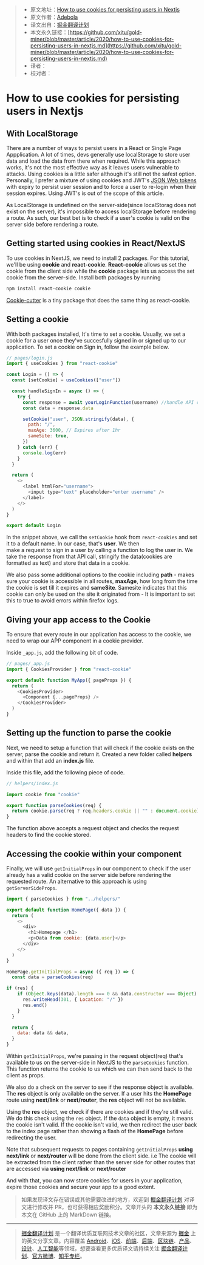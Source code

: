 > * 原文地址：[How to use cookies for persisting users in Nextjs](https://dev.to/debosthefirst/how-to-use-cookies-for-persisting-users-in-nextjs-4617)
> * 原文作者：[Adebola](https://dev.to/debosthefirst)
> * 译文出自：[掘金翻译计划](https://github.com/xitu/gold-miner)
> * 本文永久链接：[https://github.com/xitu/gold-miner/blob/master/article/2020/how-to-use-cookies-for-persisting-users-in-nextjs.md](https://github.com/xitu/gold-miner/blob/master/article/2020/how-to-use-cookies-for-persisting-users-in-nextjs.md)
> * 译者：
> * 校对者：

# How to use cookies for persisting users in Nextjs

## With LocalStorage

There are a number of ways to persist users in a React or Single Page Appplication. A lot of times, devs generally use localStorage to store user data and load the data from there when required. While this approach works, it's not the most effective way as it leaves users vulnerable to attacks. Using cookies is a little safer although it's still not the safest option. Personally, I prefer a mixture of using cookies and JWT's [JSON Web tokens](https://jwt.io/) with expiry to persist user session and to force a user to re-login when their session expires. Using JWT's is out of the scope of this article.

As LocalStorage is undefined on the server-side(since localStorag does not exist on the server), it's impossible to access localStorage before rendering a route. As such, our best bet is to check if a user's cookie is valid on the server side before rendering a route.

## Getting started using cookies in React/NextJS

To use cookies in NextJS, we need to install 2 packages. For this tutorial, we'll be using **cookie** and **react-cookie**. **React-cookie** allows us set the cookie from the client side while the **cookie** package lets us access the set cookie from the server-side. Install both packages by running  

```bash
npm install react-cookie cookie
```

[Cookie-cutter](https://npmjs.com/package/cookie-cutter) is a tiny package that does the same thing as react-cookie.

## Setting a cookie

With both packages installed, It's time to set a cookie. Usually, we set a cookie for a user once they've succesfully signed in or signed up to our application. To set a cookie on Sign in, follow the example below.  

```js
// pages/login.js
import { useCookies } from "react-cookie"

const Login = () => {
  const [setCookie] = useCookies(["user"])

  const handleSignIn = async () => {
    try {
      const response = await yourLoginFunction(username) //handle API call to sign in here.
      const data = response.data

      setCookie("user", JSON.stringify(data), {
        path: "/",
        maxAge: 3600, // Expires after 1hr
        sameSite: true,
      })
    } catch (err) {
      console.log(err)
    }
  }

  return (
    <>
      <label htmlFor="username">
        <input type="text" placeholder="enter username" />
      </label>
    </>
  )
}

export default Login
```

In the snippet above, we call the `setCookie` hook from `react-cookies` and set it to a default name. In our case, that's **user**. We then  
make a request to sign in a user by calling a function to log the user in. We take the response from that API call, stringify the data(cookies are formatted as text) and store that data in a cookie.

We also pass some additional options to the cookie including **path** \- makes sure your cookie is accessible in all routes, **maxAge**, how long from the time the cookie is set till it expires and **sameSite**. Samesite indicates that this cookie can only be used on the site it originated from - It is important to set this to true to avoid errors within firefox logs.

## Giving your app access to the Cookie

To ensure that every route in our application has access to the cookie, we need to wrap our APP component in a cookie provider.

Inside `_app.js`, add the following bit of code.  

```js
// pages/_app.js
import { CookiesProvider } from "react-cookie"

export default function MyApp({ pageProps }) {
  return (
    <CookiesProvider>
      <Component {...pageProps} />
    </CookiesProvider>
  )
}
```

## [](#setting-up-the-function-to-parse-the-cookie)Setting up the function to parse the cookie

Next, we need to setup a function that will check if the cookie exists on the server, parse the cookie and return it. Created a new folder called **helpers** and within that add an **index.js** file.

Inside this file, add the following piece of code.  

```js
// helpers/index.js

import cookie from "cookie"

export function parseCookies(req) {
  return cookie.parse(req ? req.headers.cookie || "" : document.cookie)
}
```

The function above accepts a request object and checks the request headers to find the cookie stored.

## Accessing the cookie within your component

Finally, we will use `getInitialProps` in our component to check if the user already has a valid cookie on the server side before rendering the requested route. An alternative to this approach is using `getServerSideProps`.  

```js
import { parseCookies } from "../helpers/"

export default function HomePage({ data }) {
  return (
    <>
      <div>
        <h1>Homepage </h1>
        <p>Data from cookie: {data.user}</p>
      </div>
    </>
  )
}

HomePage.getInitialProps = async ({ req }) => {
  const data = parseCookies(req)

if (res) {
    if (Object.keys(data).length === 0 && data.constructor === Object) {
      res.writeHead(301, { Location: "/" })
      res.end()
    }
  }

  return {
    data: data && data,
  }
}
```

Within `getInitialProps`, we're passing in the request object(req) that's available to us on the server-side in NextJS to the `parseCookies` function. This function returns the cookie to us which we can then send back to the client as props.

We also do a check on the server to see if the response object is available. The **res** object is only available on the server. If a user hits the **HomePage** route using **next/link** or **next/router**, the **res** object will not be available.

Using the **res** object, we check if there are cookies and if they're still valid. We do this check using the `res` object. If the `data` object is empty, it means the cookie isn't valid. If the cookie isn't valid, we then redirect the user back to the index page rather than showing a flash of the **HomePage** before redirecting the user.

Note that subsequent requests to pages containing `getInitialProps` **using next/link** or **next/router** will be done from the client side. i.e The cookie will be extracted from the client rather than the server side for other routes that are accessed via **using next/link** or **next/router**

And with that, you can now store cookies for users in your application, expire those cookies and secure your app to a good extent.

> 如果发现译文存在错误或其他需要改进的地方，欢迎到 [掘金翻译计划](https://github.com/xitu/gold-miner) 对译文进行修改并 PR，也可获得相应奖励积分。文章开头的 **本文永久链接** 即为本文在 GitHub 上的 MarkDown 链接。

---

> [掘金翻译计划](https://github.com/xitu/gold-miner) 是一个翻译优质互联网技术文章的社区，文章来源为 [掘金](https://juejin.im) 上的英文分享文章。内容覆盖 [Android](https://github.com/xitu/gold-miner#android)、[iOS](https://github.com/xitu/gold-miner#ios)、[前端](https://github.com/xitu/gold-miner#前端)、[后端](https://github.com/xitu/gold-miner#后端)、[区块链](https://github.com/xitu/gold-miner#区块链)、[产品](https://github.com/xitu/gold-miner#产品)、[设计](https://github.com/xitu/gold-miner#设计)、[人工智能](https://github.com/xitu/gold-miner#人工智能)等领域，想要查看更多优质译文请持续关注 [掘金翻译计划](https://github.com/xitu/gold-miner)、[官方微博](http://weibo.com/juejinfanyi)、[知乎专栏](https://zhuanlan.zhihu.com/juejinfanyi)。
